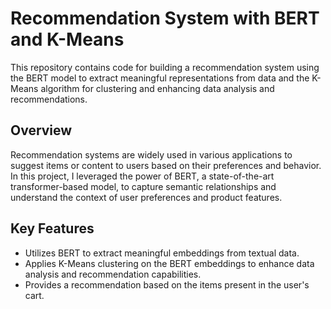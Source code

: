# Recommendation System with BERT and K-Means

This repository contains code for building a recommendation system using the BERT model to extract meaningful representations from data and the K-Means algorithm for clustering and enhancing data analysis and recommendations.

## Overview

Recommendation systems are widely used in various applications to suggest items or content to users based on their preferences and behavior. In this project, I leveraged the power of BERT, a state-of-the-art transformer-based model, to capture semantic relationships and understand the context of user preferences and product features.

## Key Features

- Utilizes BERT to extract meaningful embeddings from textual data.
- Applies K-Means clustering on the BERT embeddings to enhance data analysis and recommendation capabilities.
- Provides a recommendation based on the items present in the user's cart.
